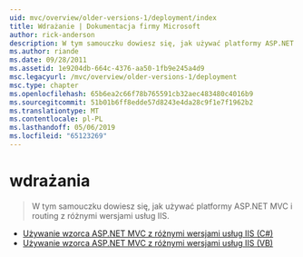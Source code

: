 ```yaml
---
uid: mvc/overview/older-versions-1/deployment/index
title: Wdrażanie | Dokumentacja firmy Microsoft
author: rick-anderson
description: W tym samouczku dowiesz się, jak używać platformy ASP.NET MVC i routing z różnymi wersjami usług IIS.
ms.author: riande
ms.date: 09/28/2011
ms.assetid: 1e9204db-664c-4376-aa50-1fb9e245a4d9
msc.legacyurl: /mvc/overview/older-versions-1/deployment
msc.type: chapter
ms.openlocfilehash: 65b6ea2c66f78b765591cb32aec483480c4016b9
ms.sourcegitcommit: 51b01b6ff8edde57d8243e4da28c9f1e7f1962b2
ms.translationtype: MT
ms.contentlocale: pl-PL
ms.lasthandoff: 05/06/2019
ms.locfileid: "65123269"
---
```

# <a name="deployment"></a>wdrażania

> W tym samouczku dowiesz się, jak używać platformy ASP.NET MVC i routing z różnymi wersjami usług IIS.

- [Używanie wzorca ASP.NET MVC z różnymi wersjami usług IIS (C#)](using-asp-net-mvc-with-different-versions-of-iis-cs.md)
- [Używanie wzorca ASP.NET MVC z różnymi wersjami usług IIS (VB)](using-asp-net-mvc-with-different-versions-of-iis-vb.md)
